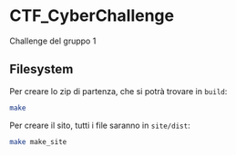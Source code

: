 # CTF_CyberChallenge

Challenge del gruppo 1

[](https://joshuachp.github.io/posts/ccit_challenge/)

## Filesystem

Per creare lo zip di partenza, che si potrà trovare in `build`:

```bash
make
```

Per creare il sito, tutti i file saranno in `site/dist`:

```bash
make make_site
```
